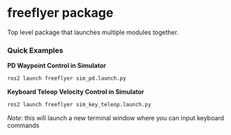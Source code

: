 # freeflyer package

Top level package that launches multiple modules together.

### Quick Examples

**PD Waypoint Control in Simulator**
```sh
ros2 launch freeflyer sim_pd.launch.py
```

**Keyboard Teleop Velocity Control in Simulator**
```sh
ros2 launch freeflyer sim_key_teleop.launch.py
```
*Note*: this will launch a new terminal window where you can input keyboard commands
